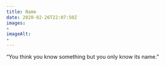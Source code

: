 ```yaml
---
title: Name
date: 2020-02-26T22:07:50Z
images:
- 
imageAlt:
- 
---
```


“You think you know something but you only know its name.”
